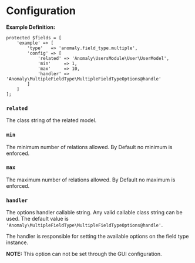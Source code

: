 # Configuration

**Example Definition:**

    protected $fields = [
        'example' => [
            'type'   => 'anomaly.field_type.multiple',
            'config' => [
                'related' => 'Anomaly\UsersModule\User\UserModel',
                'min'     => 1,
                'max'     => 10,
                'handler' => 'Anomaly\MultipleFieldType\MultipleFieldTypeOptions@handle'
            ]
        ]
    ];

### `related`

The class string of the related model.

### `min`

The minimum number of relations allowed. By Default no minimum is enforced.

### `max`

The maximum number of relations allowed. By Default no maximum is enforced.

### `handler`

The options handler callable string. Any valid callable class string can be used. The default value is `'Anomaly\MultipleFieldType\MultipleFieldTypeOptions@handle'`.

The handler is responsible for setting the available options on the field type instance.

**NOTE:** This option can not be set through the GUI configuration.

